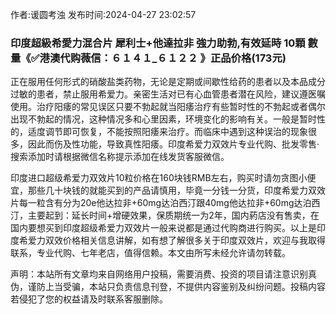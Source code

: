 <p>作者:谖圆考浊 发布时间:2024-04-27 23:02:57</p>
<h3>印度超級希愛力混合片 犀利士+他達拉非 強力助勃,有效延時 10顆 數量《✅港澳代购薇信：６１４１_６１２２ 》正品价格(173元)</h3>
									<p>正在服用任何形式的硝酸盐类药物，无论是定期或间歇性给药的患者以及本品成分过敏的患者，禁止服用希爱力。亲密生活对已有心血管患者潜在风险，建议遵医嘱使用。治疗阳痿的常见误区只要不勃起就当阳痿治疗有些暂时性的不勃起或者偶尔出现不勃起的情况，这种情况多和心里因素，环境变化的影响有关。一般是暂时性的，适度调节即可恢复，不能按照阳痿来治疗。而临床中遇到这种误治的现象很多，因此而伤及性功能，导致真性阳痿。印度希爱力双效片专业代购、批发零售·搜索添加时请根据微信名称提示添加在线发货客服微信。</p><p></p><p>印度进口超级希爱力双效片10粒价格在160块钱RMB左右，购买时请勿贪图小便宜，那些几十块钱的就能买到的产品请慎用，毕竟一分钱一分货，印度希爱力双效片每一粒含有分为20e他达拉非+60mg达泊西汀跟40mg他达拉非+60mg达泊西汀，主要起到：延长时间+增硬效果，保质期统一为2年，国内葯店没有售卖，在国内要想买到印度超级希爱力双效片一般来说都是通过代购商进行购买。以上是印度希爱力双效价格相关信息讲解，如有想了解很多关于印度双效片，欢迎与我取得联系，专业代购、七年老店，值得信赖。本文由所写未经允许请勿转载。</p>				声明：本站所有文章均来自网络用户投稿，需要消费、投资的项目请注意识别真伪，谨防上当受骗，本站只负责信息刊登，不提供内容鉴别及纠纷问题。投稿内容若侵犯了您的权益请及时联系客服删除。				
